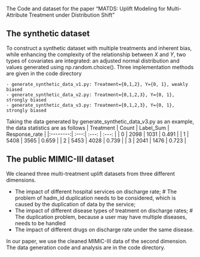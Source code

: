 The Code and dataset for the paper “MATDS: Uplift Modeling for Multi-Attribute Treatment under Distribution Shift”

## The synthetic dataset
To construct a synthetic dataset with multiple treatments and inherent bias, while enhancing the complexity of the relationship between $X$ and $Y$, two types of covariates are integrated: an adjusted normal distribution and values generated using np.random.choice(). Three implementation methods are given in the code directory
```
- generate_synthetic_data_v1.py: Treatment={0,1,2}, Y={0, 1}, weakly biased
- generate_synthetic_data_v2.py: Treatment={0,1,2,3}, Y={0, 1},  strongly biased
- generate_synthetic_data_v3.py: Treatment={0,1,2,3}, Y={0, 1}, strongly biased
```
Taking the data generated by generate_synthetic_data_v3.py as an example, the data statistics are as follows
| Treatment | Count  | Label_Sum | Response_rate |
|:--------:| :---:|  :---: | :---:  |
| 0 |  2098   | 1031 |  0.491   |
| 1 |  5408   | 3565 |  0.659   |
| 2 |  5453   | 4028 |  0.739   |
| 3 |  2041   | 1476 |  0.723   |

## The public MIMIC-III dataset
We cleaned three multi-treatment uplift datasets from three different dimensions.
- The impact of different hospital services on discharge rate; # The problem of hadm_id duplication needs to be considered, which is caused by the duplication of data by the service;
- The impact of different disease types of treatment on discharge rates; # The duplication problem, because a user may have multiple diseases, needs to be handled
- The impact of different drugs on discharge rate under the same disease.

In our paper, we use the cleaned MIMIC-III data of the second dimension. The data generation code and analysis are in the code directory.

